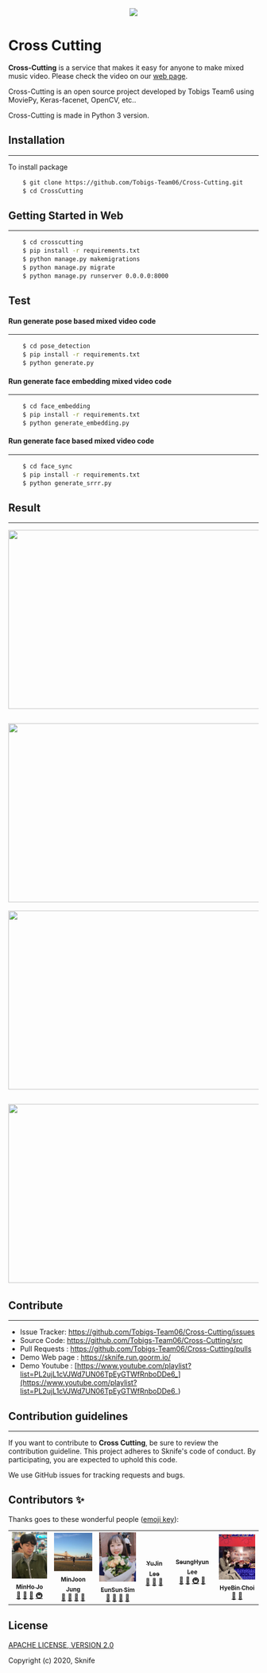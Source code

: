 <div>
<center>
<img src="https://github.com/Tobigs-team/Cross-Cutting/blob/master/icon.PNG"></img>
</center>
</div>


# Cross Cutting

**Cross-Cutting** is a service that makes it easy for anyone to make mixed music video. Please check the video on our [web page](https://sknife.run.goorm.io/).

Cross-Cutting is an open source project developed by Tobigs Team6 using MoviePy, Keras-facenet, OpenCV, etc..

Cross-Cutting is made in Python 3 version.

## Installation

---------------
To install package
```bash
    $ git clone https://github.com/Tobigs-Team06/Cross-Cutting.git
    $ cd CrossCutting
```

## Getting Started in Web

------------------------------
```bash
    $ cd crosscutting
    $ pip install -r requirements.txt
    $ python manage.py makemigrations
    $ python manage.py migrate
    $ python manage.py runserver 0.0.0.0:8000
```

## Test
#### Run generate pose based mixed video code

-------------------
```bash
    $ cd pose_detection
    $ pip install -r requirements.txt
    $ python generate.py
```

#### Run generate face embedding mixed video code

-------------------
```bash
    $ cd face_embedding
    $ pip install -r requirements.txt
    $ python generate_embedding.py
```

#### Run generate face based mixed video code

-------------------

```bash
    $ cd face_sync
    $ pip install -r requirements.txt
    $ python generate_srrr.py
```

## Result

----------------
<p align="center"><img style="margin-bottom: 15px" src="https://github.com/Tobigs-team/Cross-Cutting/blob/master/img/gif/fiesta1_(1).gif" width="640" height="360"></p>
<p align="center"><img src="https://github.com/Tobigs-team/Cross-Cutting/blob/master/img/gif/fifth_gif_2-min.gif" width="640" height="360"></p>
<p align="center"><img style="margin-bottom: 15px" src="https://github.com/Tobigs-team/Cross-Cutting/blob/master/img/gif/wan_short_3-min.gif" width="640" height="360"></p>
<p align="center"><img src="https://github.com/Tobigs-team/Cross-Cutting/blob/master/img/gif/wanna_gif_2-min.gif" width="640" height="360"></p>
    

## Contribute

----------------
* Issue Tracker: https://github.com/Tobigs-Team06/Cross-Cutting/issues
* Source Code: https://github.com/Tobigs-Team06/Cross-Cutting/src
* Pull Requests : https://github.com/Tobigs-Team06/Cross-Cutting/pulls
* Demo Web page : https://sknife.run.goorm.io/
* Demo Youtube : [https://www.youtube.com/playlist?list=PL2ujL1cVJWd7UN06TpEyGTWfRnboDDe6_](https://www.youtube.com/playlist?list=PL2ujL1cVJWd7UN06TpEyGTWfRnboDDe6_)

## Contribution guidelines

-----------------------
If you want to contribute to **Cross Cutting**, be sure to review the contribution guideline. This project adheres to Sknife's code of conduct. By participating, you are expected to uphold this code.

We use GitHub issues for tracking requests and bugs.

## Contributors ✨

Thanks goes to these wonderful people ([emoji key](https://allcontributors.org/docs/en/emoji-key)):

<table>
  <tr>
    <td align="center"><a href="https://github.com/dizwe"><img src="https://github.com/Tobigs-Team06/Cross-Cutting/blob/master/img/member/%EB%AF%BC%ED%98%B8.jpeg" width="100px;" alt=""/><br /><sub><b>MinHo Jo</b></sub></a><br /><a href="#question-kentcdodds" title="Answering Questions">💬</a> <a href="https://github.com/all-contributors/all-contributors/commits?author=kentcdodds" title="Documentation">📖</a> <a href="https://github.com/all-contributors/all-contributors/pulls?q=is%3Apr+reviewed-by%3Akentcdodds" title="Reviewed Pull Requests">👀</a> <a href="#infra-jakebolam" title="Infrastructure (Hosting, Build-Tools, etc)">🚇</a></td>
      <td align="center"><a href="https://github.com/minjoong507"><img src="https://github.com/Tobigs-Team06/Cross-Cutting/blob/master/img/member/minjoon.png" width="100px;" alt=""/><br /><sub><b>MinJoon Jung</b></sub></a><br /><a href="#question-kentcdodds" title="Answering Questions">💬</a> <a href="https://github.com/all-contributors/all-contributors/commits?author=kentcdodds" title="Documentation">📖</a> <a href="https://github.com/all-contributors/all-contributors/pulls?q=is%3Apr+reviewed-by%3Akentcdodds" title="Reviewed Pull Requests">👀</a> <a href="#talk-kentcdodds" title="Talks">📢</a></td>
      <td align="center"><a href="https://github.com/Eunsunn"><img src="https://github.com/Tobigs-Team06/Cross-Cutting/blob/master/img/member/%EC%9D%80%EC%84%A0.png" width="100px;" alt=""/><br /><sub><b>EunSun Sim</b></sub></a><br /><a href="#question-kentcdodds" title="Answering Questions">💬</a> <a href="https://github.com/all-contributors/all-contributors/commits?author=kentcdodds" title="Documentation">📖</a> <a href="https://github.com/all-contributors/all-contributors/pulls?q=is%3Apr+reviewed-by%3Akentcdodds" title="Reviewed Pull Requests">👀</a> <a href="#talk-kentcdodds" title="Talks">📢</a></td>
    <td align="center"><a href="https://github.com/YoojLee"><img src="https://github.com/Tobigs-Team06/Cross-Cutting/blob/master/img/member/%EC%9C%A0%EC%A7%84.png" width="100px;" alt=""/><br /><sub><b>YuJin Lee</b></sub></a><br /><a href="https://github.com/all-contributors/all-contributors/commits?author=jfmengels" title="Documentation">📖</a> <a href="https://github.com/all-contributors/all-contributors/pulls?q=is%3Apr+reviewed-by%3Ajfmengels" title="Reviewed Pull Requests">👀</a> <a href="#tool-jfmengels" title="Tools">🔧</a></td>
    <td align="center"><a href="https://github.com/lsh3163"><img src="https://github.com/Tobigs-team/Cross-Cutting/blob/master/img/member/%EC%8A%B9%ED%98%84" width="100px;" alt=""/><br /><sub><b>SeungHyun Lee</b></sub></a><br /><a href="https://github.com/all-contributors/all-contributors/commits?author=jakebolam" title="Documentation">📖</a> <a href="#tool-jakebolam" title="Tools">🔧</a> <a href="#infra-jakebolam" title="Infrastructure (Hosting, Build-Tools, etc)">🚇</a> <a href="#maintenance-jakebolam" title="Maintenance">🚧</a></td>
    <td align="center"><a href="https://github.com/lilly9117"><img src="https://github.com/Tobigs-Team06/Cross-Cutting/blob/master/img/member/%ED%98%9C%EB%B9%88.png" width="100px;" alt=""/><br /><sub><b>HyeBin Choi</b></sub></a><br /><a href="#design-tbenning" title="Design">🎨</a> <a href="#maintenance-tbenning" title="Maintenance">🚧</a></td>
  </tr>
</table>




## License

[APACHE LICENSE, VERSION 2.0](https://www.apache.org/licenses/LICENSE-2.0)

Copyright (c) 2020, Sknife
